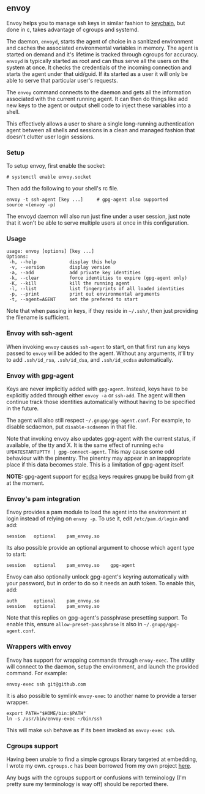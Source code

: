 ## envoy

Envoy helps you to manage ssh keys in similar fashion to [keychain], but
done in c, takes advantage of cgroups and systemd.

The daemon, `envoyd`, starts the agent of choice in a sanitized
environment and caches the associated environmental variables in memory.
The agent is started on demand and it's lifetime is tracked through
cgroups for accuracy. `envoyd` is typically started as root and can thus
serve all the users on the system at once. It checks the credentials of
the incoming connection and starts the agent under that uid/guid. If its
started as a user it will only be able to serve that particular user's
requests.

The `envoy` command connects to the daemon and gets all the information
associated with the current running agent. It can then do things like
add new keys to the agent or output shell code to inject these variables
into a shell.

This effectively allows a user to share a single long-running
authentication agent between all shells and sessions in a clean and
managed fashion that doesn't clutter user login sessions.

  [keychain]: http://www.funtoo.org/wiki/Keychain

### Setup

To setup envoy, first enable the socket:

    # systemctl enable envoy.socket

Then add the following to your shell's rc file.

    envoy -t ssh-agent [key ...]     # gpg-agent also supported
    source <(envoy -p)

The envoyd daemon will also run just fine under a user session, just
note that it won't be able to serve multiple users at once in this
configuration.

### Usage

    usage: envoy [options] [key ...]
    Options:
     -h, --help            display this help
     -v, --version         display version
     -a, --add             add private key identities
     -k, --clear           force identities to expire (gpg-agent only)
     -K, --kill            kill the running agent
     -l, --list            list fingerprints of all loaded identities
     -p, --print           print out environmental arguments
     -t, --agent=AGENT     set the prefered to start

Note that when passing in keys, if they reside in `~/.ssh/`, then just
providing the filename is sufficient.

### Envoy with ssh-agent

When invoking `envoy` causes `ssh-agent` to start, on that first run
any keys passed to `envoy` will be added to the agent. Without any
arguments, it'll try to add `.ssh/id_rsa`, `.ssh/id_dsa`, and
`.ssh/id_ecdsa` automatically.

### Envoy with gpg-agent

Keys are never implicitly added with `gpg-agent`. Instead, keys have to
be explicitly added through either `envoy -a` or `ssh-add`. The agent
will then continue track those identities automatically without having
to be specified in the future.

The agent will also still respect `~/.gnupg/gpg-agent.conf`. For
example, to disable scdaemon, put `disable-scdaemon` in that file.

Note that invoking envoy also updates gpg-agent with the current status,
if available, of the tty and X. It is the same effect of running `echo
UPDATESTARTUPTTY | gpg-connect-agent`. This may cause some odd behaviour
with the pinentry. The pinentry may appear in an inappropriate place if
this data becomes stale. This is a limitation of gpg-agent itself.

**NOTE:** gpg-agent support for [ecdsa][ecdsa] keys requires gnupg be
build from git at the moment.

  [ecdsa]: https://en.wikipedia.org/wiki/Elliptic_Curve_DSA

### Envoy's pam integration

Envoy provides a pam module to load the agent into the environment at
login instead of relying on `envoy -p`. To use it, edit
`/etc/pam.d/login` and add:

    session   optional    pam_envoy.so

Its also possible provide an optional argument to choose which agent
type to start:

    session   optional    pam_envoy.so    gpg-agent

Envoy can also optionally unlock gpg-agent's keyring automatically with
your password, but in order to do so it needs an auth token. To enable
this, add:

    auth      optional    pam_envoy.so
    session   optional    pam_envoy.so

Note that this replies on gpg-agent's passphrase presetting support. To
enable this, ensure `allow-preset-passphrase` is also in
`~/.gnupg/gpg-agent.conf`.

### Wrappers with envoy

Envoy has support for wrapping commands through `envoy-exec`. The
utility will connect to the daemon, setup the environment, and launch
the provided command. For example:

    envoy-exec ssh git@github.com

It is also possible to symlink `envoy-exec` to another name to provide
a terser wrapper.

    export PATH="$HOME/bin:$PATH"
    ln -s /usr/bin/envoy-exec ~/bin/ssh

This will make `ssh` behave as if its been invoked as `envoy-exec ssh`.

### Cgroups support

Having been unable to find a simple cgroups library targeted at
embedding, I wrote my own. `cgroups.c` has been borrowed from my own
project [here][cgroups].

Any bugs with the cgroups support or confusions with terminology (I'm
pretty sure my terminology is way off) should be reported there.

  [cgroups]: https://github.com/vodik/clique
